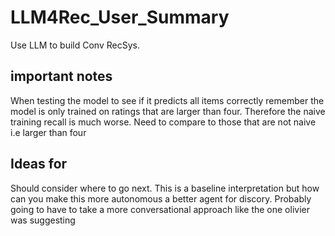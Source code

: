 # LLM4Rec_User_Summary
Use LLM to build Conv RecSys. 


## important notes

When testing the model to see if it predicts all items correctly remember the model is only trained on ratings that are larger than four. Therefore the naive training recall is much worse. Need to compare to those that are not naive i.e larger than four


## Ideas for 
Should consider where to go next. This is a baseline interpretation but how can you make this more autonomous a better agent for discory. Probably going to have to take a more conversational approach like the one olivier was suggesting